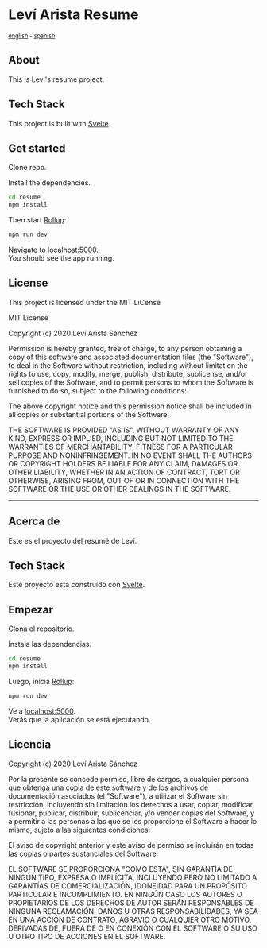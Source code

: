 # Leví Arista Resume

<sup>[english](#english) - [spanish](#español)</sup>

<a name="english"></a>
## About

This is Levi's resume project.
## Tech Stack

This project is built with [Svelte](https://svelte.dev).
## Get started

Clone repo.

Install the dependencies.

```bash
cd resume
npm install
```

Then start [Rollup](https://rollupjs.org):

```bash
npm run dev
```

Navigate to [localhost:5000](http://localhost:5000).  
You should see the app running.
## License

This project is licensed under the MIT LiCense

MIT License

Copyright (c) 2020 Leví Arista Sánchez

Permission is hereby granted, free of charge, to any person obtaining a copy
of this software and associated documentation files (the "Software"), to deal
in the Software without restriction, including without limitation the rights
to use, copy, modify, merge, publish, distribute, sublicense, and/or sell
copies of the Software, and to permit persons to whom the Software is
furnished to do so, subject to the following conditions:

The above copyright notice and this permission notice shall be included in all
copies or substantial portions of the Software.

THE SOFTWARE IS PROVIDED "AS IS", WITHOUT WARRANTY OF ANY KIND, EXPRESS OR
IMPLIED, INCLUDING BUT NOT LIMITED TO THE WARRANTIES OF MERCHANTABILITY,
FITNESS FOR A PARTICULAR PURPOSE AND NONINFRINGEMENT. IN NO EVENT SHALL THE
AUTHORS OR COPYRIGHT HOLDERS BE LIABLE FOR ANY CLAIM, DAMAGES OR OTHER
LIABILITY, WHETHER IN AN ACTION OF CONTRACT, TORT OR OTHERWISE, ARISING FROM,
OUT OF OR IN CONNECTION WITH THE SOFTWARE OR THE USE OR OTHER DEALINGS IN THE
SOFTWARE.

---

<a name="español"></a>

## Acerca de

Este es el proyecto del resumé de Leví.
## Tech Stack

Este proyecto está construido con [Svelte](https://svelte.dev).

## Empezar

Clona el repositorio.

Instala las dependencias.

```bash
cd resume
npm install
```

Luego, inicia [Rollup](https://rollupjs.org):

```bash
npm run dev
```

Ve a [localhost:5000](http://localhost:5000).  
Verás que la aplicación se está ejecutando.
## Licencia

Copyright (c) 2020 Leví Arista Sánchez

Por la presente se concede permiso, libre de cargos, a cualquier persona que obtenga una copia de este software y de los archivos de documentación asociados (el "Software"), a utilizar el Software sin restricción, incluyendo sin limitación los derechos a usar, copiar, modificar, fusionar, publicar, distribuir, sublicenciar, y/o vender copias del Software, y a permitir a las personas a las que se les proporcione el Software a hacer lo mismo, sujeto a las siguientes condiciones:

El aviso de copyright anterior y este aviso de permiso se incluirán en todas las copias o partes sustanciales del Software.

EL SOFTWARE SE PROPORCIONA "COMO ESTA", SIN GARANTÍA DE NINGÚN TIPO, EXPRESA O IMPLÍCITA, INCLUYENDO PERO NO LIMITADO A GARANTÍAS DE COMERCIALIZACIÓN, IDONEIDAD PARA UN PROPÓSITO PARTICULAR E INCUMPLIMIENTO. EN NINGÚN CASO LOS AUTORES O PROPIETARIOS DE LOS DERECHOS DE AUTOR SERÁN RESPONSABLES DE NINGUNA RECLAMACIÓN, DAÑOS U OTRAS RESPONSABILIDADES, YA SEA EN UNA ACCIÓN DE CONTRATO, AGRAVIO O CUALQUIER OTRO MOTIVO, DERIVADAS DE, FUERA DE O EN CONEXIÓN CON EL SOFTWARE O SU USO U OTRO TIPO DE ACCIONES EN EL SOFTWARE.
